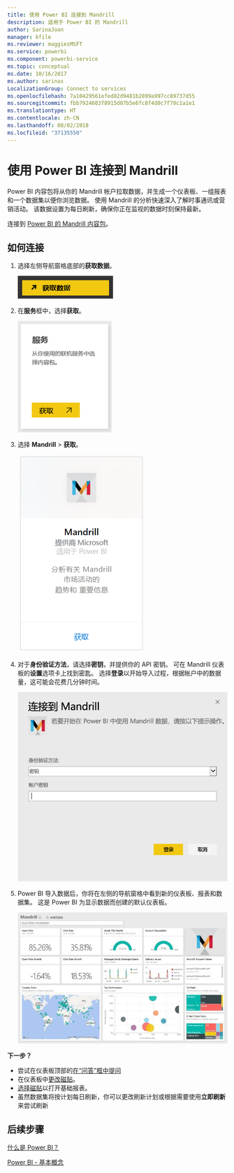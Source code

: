 ```yaml
---
title: 使用 Power BI 连接到 Mandrill
description: 适用于 Power BI 的 Mandrill
author: SarinaJoan
manager: kfile
ms.reviewer: maggiesMSFT
ms.service: powerbi
ms.component: powerbi-service
ms.topic: conceptual
ms.date: 10/16/2017
ms.author: sarinas
LocalizationGroup: Connect to services
ms.openlocfilehash: 7a10429561efed82d9481b2899a997cc89737d55
ms.sourcegitcommit: fbb7924603f8915d07b5e6fc8f4d0c7f70c1a1e1
ms.translationtype: HT
ms.contentlocale: zh-CN
ms.lasthandoff: 08/02/2018
ms.locfileid: "37135550"
---
```

# <a name="connect-to-mandrill-with-power-bi"></a>使用 Power BI 连接到 Mandrill
Power BI 内容包将从你的 Mandrill 帐户拉取数据，并生成一个仪表板、一组报表和一个数据集以便你浏览数据。 使用 Mandrill 的分析快速深入了解时事通讯或营销活动。 该数据设置为每日刷新，确保你正在监视的数据时刻保持最新。

连接到 [Power BI 的 Mandrill 内容包](http://app.powerbi.com/getdata/services/mandrill)。

## <a name="how-to-connect"></a>如何连接
1. 选择左侧导航窗格底部的**获取数据**。
   
    ![](media/service-connect-to-mandrill/getdata.png)
2. 在**服务**框中，选择**获取**。
   
    ![](media/service-connect-to-mandrill/services.png)
3. 选择 **Mandrill**  >  **获取**。
   
    ![](media/service-connect-to-mandrill/mandrill.png)
4. 对于**身份验证方法**，请选择**密钥**，并提供你的 API 密钥。 可在 Mandrill 仪表板的**设置**选项卡上找到密匙。 选择**登录**以开始导入过程，根据帐户中的数据量，这可能会花费几分钟时间。
   
    ![](media/service-connect-to-mandrill/auth.png)
5. Power BI 导入数据后，你将在左侧的导航窗格中看到新的仪表板、报表和数据集。 这是 Power BI 为显示数据而创建的默认仪表板。
   
    ![](media/service-connect-to-mandrill/mandrill-dashboard1.jpg)

**下一步？**

* 尝试在仪表板顶部的[在“问答”框中提问](power-bi-q-and-a.md)
* 在仪表板中[更改磁贴](service-dashboard-edit-tile.md)。
* [选择磁贴](service-dashboard-tiles.md)以打开基础报表。
* 虽然数据集将按计划每日刷新，你可以更改刷新计划或根据需要使用**立即刷新**来尝试刷新

## <a name="next-steps"></a>后续步骤
[什么是 Power BI？](power-bi-overview.md)

[Power BI - 基本概念](service-basic-concepts.md)

